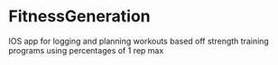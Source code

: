 # FitnessGeneration

IOS app for logging and planning workouts based off strength training programs using percentages of 1 rep max
